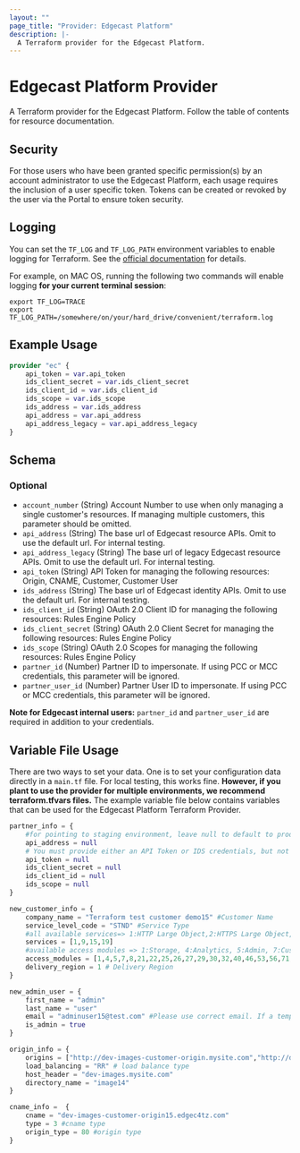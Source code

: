 ```yaml
---
layout: ""
page_title: "Provider: Edgecast Platform"
description: |-
  A Terraform provider for the Edgecast Platform.
---
```


# Edgecast Platform Provider

A Terraform provider for the Edgecast Platform. Follow the table of contents for resource documentation.

## Security

For those users who have been granted specific permission(s) by an account administrator to use the Edgecast Platform, each usage requires the inclusion of a user specific token. Tokens can be created or revoked by the user via the Portal to ensure token security.

## Logging
You can set the `TF_LOG` and `TF_LOG_PATH` environment variables to enable logging for Terraform. See the [official documentation](https://www.terraform.io/docs/internals/debugging.html) for details.

For example, on MAC OS, running the following two commands will enable logging **for your current terminal session**:
```
export TF_LOG=TRACE
export TF_LOG_PATH=/somewhere/on/your/hard_drive/convenient/terraform.log
```

## Example Usage

```terraform
provider "ec" {
    api_token = var.api_token
    ids_client_secret = var.ids_client_secret
    ids_client_id = var.ids_client_id
    ids_scope = var.ids_scope
    ids_address = var.ids_address
    api_address = var.api_address
    api_address_legacy = var.api_address_legacy
}
```

<!-- schema generated by tfplugindocs -->
## Schema

### Optional

- `account_number` (String) Account Number to use when only managing a single customer's resources. If managing multiple customers, this parameter should be omitted.
- `api_address` (String) The base url of Edgecast resource APIs. Omit to use the default url. For internal testing.
- `api_address_legacy` (String) The base url of legacy Edgecast resource APIs. Omit to use the default url. For internal testing.
- `api_token` (String) API Token for managing the following resources: Origin, CNAME, Customer, Customer User
- `ids_address` (String) The base url of Edgecast identity APIs. Omit to use the default url. For internal testing.
- `ids_client_id` (String) OAuth 2.0 Client ID for managing the following resources: Rules Engine Policy
- `ids_client_secret` (String) OAuth 2.0 Client Secret for managing the following resources: Rules Engine Policy
- `ids_scope` (String) OAuth 2.0 Scopes for managing the following resources: Rules Engine Policy
- `partner_id` (Number) Partner ID to impersonate. If using PCC or MCC credentials, this parameter will be ignored.
- `partner_user_id` (Number) Partner User ID to impersonate. If using PCC or MCC credentials, this parameter will be ignored.

**Note for Edgecast internal users:** `partner_id` and `partner_user_id` are required in addition to your credentials.

## Variable File Usage
There are two ways to set your data. One is to set your configuration data directly in a `main.tf` file.
For local testing, this works fine. **However, if you plant to use the provider for multiple environments, we recommend terraform.tfvars files.**
The example variable file below contains variables that can be used for the Edgecast Platform Terraform Provider.

```terraform
partner_info = {
    #for pointing to staging environment, leave null to default to production
    api_address = null
    # You must provide either an API Token or IDS credentials, but not both
    api_token = null
    ids_client_secret = null
    ids_client_id = null
    ids_scope = null
}

new_customer_info = {
    company_name = "Terraform test customer demo15" #Customer Name
    service_level_code = "STND" #Service Type
    #all available services=> 1:HTTP Large Object,2:HTTPS Large Object,3:HTTP Small Object,4:HTTPS Small Object,6:Windows,7:Advanced Reports,8:Real-Time Stats,9:Token Auth,10:Edge Performance Analytics,15:Origin Storage,16:RSYNC,19:ADN,20:Download Manager,21:ADNS,22:Dedicated Hosting,23:Edge Optimizer,25:DNS Route,26:DNS Zones,29:DNS Health Checks,31:Bandwidth By Report Code,32:DNS-Standard,33:DNS-Adaptive,34:DNS-APR,38:WAF,39:Analysis Engine,40:HTTP Rate Limiting,41:Basic Rules v4.0,42:Advanced Rules v4.0,43:Mobile Device Detection Rules v4.0,44:Rules Engine v4.0,47:Translate,48:Dynamic Cloud Packaging,49:Encrypted HLS,50:Origin Shield,51:Reports and Logs,52:Log Delivery,54:SSA,56:Encrypted Key Rotation,57:Real-Time Log Delivery,58:Report Builder,59:Dynamic Imaging,60:China Delivery,61:WAF Essential,62:Report Builder Users,63:Report Builder Rows,64:Report Builder Reports,65:Edge Functions,66:Certificate Provisioning,67:Edge-Insights,68:Edge Image Optimizer,69:Url Redirects,70:Azure Cloud Storage
    services = [1,9,15,19]
    #available access modules => 1:Storage, 4:Analytics, 5:Admin, 7:Customer Origin, 8:Purge/Load, 21:Users, 22:Company, 25:Country Filtering, 26:Token Auth, 27:Dashboard, 29:HTTP Large, 30:Edge CNAMEs, 32:Core Reports, 40:Token Auth, 46:Token Auth, 53:Cache Settings, 56:HTTP Large Object, 71:HTTP Streaming, 72:ADN, 73:Customer Origin, 74:Purge/Load, 75:Token Auth, 76:Country Filtering, 77:Edge CNAMEs, 78:Cache Settings, 79:Application Delivery Network, 81:Tools, 138:Query-String Caching, 139:Query-String Logging, 140:Compression, 144:Query-String Caching, 145:Query-String Logging, 146:Compression, 149:Smooth Streaming Player, 153:JW Player, 157:Raw Log Settings, 159:Traffic Summary, 160:Bandwidth, 161:Data Transferred, 162:Hits, 163:Cache Statuses, 164:Cache Hit Ratio, 166:CDN Storage, 168:Notes, 169:HTTP Large, 170:HTTPS Large, 171:HTTP Small, 172:HTTPS Small, 174:Flash, 175:ADN, 176:ADN SSL, 177:HTTP Large, 178:HTTPS Large, 179:HTTP Small, 180:HTTPS Small, 182:Flash, 183:ADN, 184:ADN SSL, 185:All Platforms, 186:HTTP Large, 187:HTTP Small, 189:Flash, 190:ADN, 191:All Platforms, 192:HTTP Large, 193:HTTP Small, 194:ADN, 195:All Platforms, 196:HTTP Large, 197:HTTP Small, 198:ADN, 204:Usage, 386:IPv4/IPv6, 387:Data Transferred, 409:Custom Reports, 410:Edge CNAMEs, 411:Notes, 412:All Platforms, 413:HTTP Large, 414:HTTP Small, 415:Flash, 416:ADN, 479:Token Generator, 501:Add Users, 502:Edit Users
    access_modules = [1,4,5,7,8,21,22,25,26,27,29,30,32,40,46,53,56,71,72,73,74,75,76,77,78,79,81,138,139,140,144,145,146,149,153,157,159,160,161,162,163,164,166,168,169,170,171,172,174,175,176,177,178,179,180,182,183,184,185,186,187,189,190,191,192,193,194,195,196,197,198,204,386,387,409,410,411,412,413,414,415,416,479,501,502]
    delivery_region = 1 # Delivery Region
}

new_admin_user = {
    first_name = "admin"
    last_name = "user"
    email = "adminuser15@test.com" #Please use correct email. If a temp email is provided, you would get errors.
    is_admin = true
}

origin_info = {
    origins = ["http://dev-images-customer-origin.mysite.com","http://dev-images-customer-origin2.mysite.com"] # one or more origins
    load_balancing = "RR" # load balance type
    host_header = "dev-images.mysite.com" 
    directory_name = "image14"
}

cname_info =  {
    cname = "dev-images-customer-origin15.edgec4tz.com"
    type = 3 #cname type
    origin_type = 80 #origin type
}
```